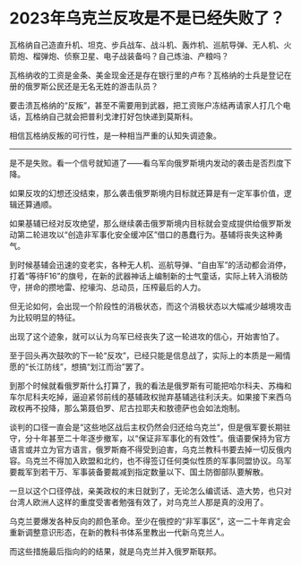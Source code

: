 # 2023年乌克兰反攻是不是已经失败了？

瓦格纳自己造直升机、坦克、步兵战车、战斗机、轰炸机、巡航导弹、无人机、火箭炮、榴弹炮、侦察卫星、电子战装备吗？自己炼油、产粮吗？

瓦格纳收的工资是金条、美金现金还是存在银行里的卢布？瓦格纳的士兵是登记在册的俄罗斯公民还是无名无姓的游击队员？

要击溃瓦格纳的“反叛”，甚至不需要用到武器，把工资账户冻结再请家人打几个电话，瓦格纳自己就会把普利戈津打好包快递到莫斯科。

相信瓦格纳反叛的可行性，是一种相当严重的认知失调迹象。

------

是不是失败。看一个信号就知道了——看乌军向俄罗斯境内发动的袭击是否烈度下降。

如果反攻的幻想还没结束，那么袭击俄罗斯境内目标就还算是有一定军事价值，逻辑还算通顺。

如果基辅已经对反攻绝望，那么继续袭击俄罗斯境内目标就会变成提供给俄罗斯发动第二轮进攻以“创造非军事化安全缓冲区”借口的愚蠢行为。基辅将丧失这种勇气。

到时候基辅会迅速的变老实，各种无人机、巡航导弹、“自由军”的活动都会消停，打着“等待F16”的旗号，在新的武器神话上编制新的士气童话，实际上转入消极防守，拼命的攒地雷、挖壕沟、总动员，压榨最后的人力。

但无论如何，会出现一个阶段性的消极状态，而这个消极状态以大幅减少越境攻击为比较明显的特征。

出现了这个迹象，就可以认为乌军已经丧失了这一轮进攻的信心，开始害怕了。

至于回头再次鼓吹的下一轮“反攻”，已经只能是信息战了，实际上的本质是一厢情愿的“长江防线”，想搞“划江而治”罢了。

到那个时候就看俄罗斯什么打算了，我的看法是俄罗斯有可能把哈尔科夫、苏梅和车尔尼科夫吃掉，逼迫紧邻前线的基辅政权抛弃基辅逃往利沃夫。如果接下来西乌政权再不投降，那么第聂伯罗、尼古拉耶夫和敖德萨也会如法炮制。

谈判的口径一直会是“这些地区战后主权仍然会归还给乌克兰”，但是俄军要长期驻守，分十年甚至二十年逐步撤军，以“保证非军事化的有效性”。俄语要保持为官方语言或并立为官方语言，俄罗斯裔不得受到迫害，乌克兰教科书要去掉一切反俄内容。乌克兰不得加入欧盟和北约，也不得签订任何类似性质的军事同盟协议。乌军要裁军到若干万、军事装备要裁减到指定数量以下、国土防御部队要解散。

一旦以这个口径停战，亲美政权的末日就到了，无论怎么编谎话、造大势，也只对台湾人欧洲人这样的重度受害者勉强有效了，对乌克兰人那是真的没用了。

乌克兰要爆发各种反向的颜色革命。至少在俄控的“非军事区”，这一二十年肯定会重新调整意识形态，在新的教科书体系里教出一代新乌克兰人。

而这些措施最后指向的的结果，就是乌克兰并入俄罗斯联邦。

